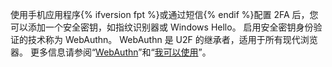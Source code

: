 使用手机应用程序{% ifversion fpt %}或通过短信{% endif %}配置 2FA 后，您可以添加一个安全密钥，如指纹识别器或 Windows Hello。 启用安全密钥身份验证的技术称为 WebAuthn。 WebAuthn 是 U2F 的继承者，适用于所有现代浏览器。 更多信息请参阅“[WebAuthn](https://webauthn.guide/)”和“[我可以使用](https://caniuse.com/#search=webauthn)”。
